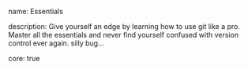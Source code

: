 name: Essentials

description: Give yourself an edge by learning how to use git like a pro. Master all the essentials and never find yourself confused with version control ever again.    silly bug...

core: true

 